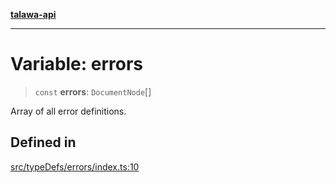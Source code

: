 [**talawa-api**](../../../README.md)

***

# Variable: errors

> `const` **errors**: `DocumentNode`[]

Array of all error definitions.

## Defined in

[src/typeDefs/errors/index.ts:10](https://github.com/Suyash878/talawa-api/blob/095e6964ce2a06c1c30d1acf81b6162203f1db91/src/typeDefs/errors/index.ts#L10)
